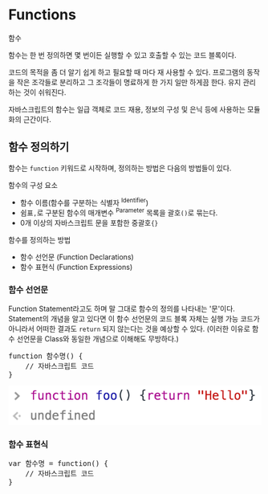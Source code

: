 # Functions

<p class="sub-title">함수</p>

함수는 한 번 정의하면 몇 번이든 실행할 수 있고 호출할 수 있는 코드 블록이다.


코드의 목적을 좀 더 알기 쉽게 하고 필요할 때 마다 재 사용할 수 있다.
프로그램의 동작을 작은 조각들로 분리하고 그 조각들이 명료하게 한 가지 일만 하게끔 한다.
유지 관리하는 것이 쉬워진다.

자바스크립트의 함수는 일급 객체로 코드 재용, 정보의 구성 및 은닉 등에 사용하는 모듈화의 근간이다.


## 함수 정의하기

함수는 `function` 키워드로 시작하며, 정의하는 방법은 다음의 방법들이 있다.

함수의 구성 요소

* 함수 이름(함수를 구분하는 식별자 <sup>Identifier</sup>) 
* 쉼표`,`로 구분된 함수의 매개변수 <sup>Parameter</sup> 목록을 괄호`()`로 묶는다.
* 0개 이상의 자바스크립트 문을 포함한 중괄호`{}`

함수를 정의하는 방법

* 함수 선언문 (Function Declarations)
* 함수 표현식 (Function Expressions)

### 함수 선언문

Function Statement라고도 하며 말 그대로 함수의 정의를 나타내는 '문'이다. Statement의 개념을 알고 있다면 이 함수 선언문의 코드 블록 자체는 실행 가능 코드가 아니라서 어떠한 결과도 `return` 되지 않는다는 것을 예상할 수 있다. (이러한 이유로 함수 선언문을 Class와 동일한 개념으로 이해해도 무방하다.)

<pre class="syntax">
function 함수명() {
    // 자바스크립트 코드
}
</pre>

![Function Declarations|test](images/function-declarations.png#test2)


### 함수 표현식

<pre class="syntax">
var 함수명 = function() {
    // 자바스크립트 코드
}
</pre>




